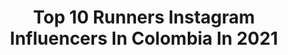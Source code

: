 ---
title: Top 10 Runners Instagram Influencers In Colombia In 2021
description: >-
  Find top runners Instagram influencers in Colombia in 2021. Most popular hashtags: #colombia #love #picoftheday.
platform: Instagram
hits: 29
text_top: Identify the best Instagram profiles on inBeat.
text_bottom: Our search engine holds 29 Instagram influencers like this in Colombia for you to collaborate.
profiles:
  - username: "cindynordmann"
    fullname: >-
      Cindy
    bio: >-
      Miss Grand Paraguay16 3rd runner up Miss Teen Universe13 ✨- Authentically Paraguayan -✨ ___ Creadora y dueña @tiari_py Propietaria del @efw_py
    location: "Colombia"
    followers: 25707
    engagement: 411
    commentsToLikes: 0.948914
    id: ck5chkbnyqxvv0i119im1z2n9
    verified: false
    hashtags: "#blessed, #gracepom, #grace, #fueramalaonda"
  - username: "ticamartinez"
    fullname: >-
      TICA
    bio: >-
      Tv Host Srta Atlantico 2017 Miss colombia @misssupranational 1rst runner up 2017
    location: "Colombia"
    followers: 105517
    engagement: 386
    commentsToLikes: 0.068218
    id: ck15rg5967rjv0i19minttddo
    verified: true
    hashtags: "#tbt, #beforequarantine, #notyet, #challengeaccepted"
  - username: "jc_gmz"
    fullname: >-
      The Julián Best Experiences 🌎
    bio: >-
      Content Creator /Runner / Brand Consultant and PR🇨🇴🇵🇹 | Travel • Luxury • Fashion |Ambassador @kevins_joyeros @gcaairlines Equality advocate 🏳️‍🌈✈️
    location: "Colombia"
    followers: 30761
    engagement: 526
    commentsToLikes: 0.030620
    id: ck5q6avj6wnpz0i11wjzba1z9
    verified: false
    hashtags: "#cartagenacolombia, #curazao, #mugcakenescafe, #luxury"
  - username: "violestruvay"
    fullname: >-
      Violeta Struvay
    bio: >-
      🎖SuperHumana 2018 🏋🏼‍♀️Crossfit/Runner #TeamReebok 🎧DJ 🤟🏻 Good Vibes/Buena Vibra 👑@violetacollaresyaccesorios 🎈Colombia #LoveAlwaysLove ®❣
    location: "Colombia"
    followers: 33872
    engagement: 151
    commentsToLikes: 0.087471
    id: ck6tk6d4x434m0j71atx1jy9y
    verified: false
    hashtags: "#love, #5meses, #mama2020, #matildeazcaratestruvay"
  - username: "ogualteros"
    fullname: >-
      🎻Olga Gualteros🎻
    bio: >-
      Colombia my Country 🇨🇴 //Violinist🎻 // Runner🏃 // Enterprising 👜// and lover of good books 📚📚 My beginning and my ending are you MY GOD!!!💘😘
    location: "Colombia"
    followers: 7106
    engagement: 596
    commentsToLikes: 0.083056
    id: ck0vuyhf8mq4u0i19z8lm1ofp
    verified: false
    hashtags: "#dios, #crecer, #mygod, #pensamientos"
  - username: "danielmendezmu"
    fullname: >-
      Daniel Mendez
    bio: >-
      ✖️Capitan Adidas Runners Bogota @adidasrunners ✖️Embajador @adidasco ✖️1xMarathon✖️ 1x70.3 Ironman ✖️Athlete @pedialytecol ✖️Water Sports ✖️ARC
    location: "Colombia"
    followers: 172180
    engagement: 48
    commentsToLikes: 0.018835
    id: ck6ub4s237gny0j71mdm6ipuv
    verified: false
    hashtags: "#adabbott, #pedialyte30, #hidrataci, #adidasrunnersbogota"
  - username: "lauraolayam"
    fullname: >-
      Laura Olaya
    bio: >-
      💣/Comunicadora social y periodista 🤓/Content manager-Directora de proyectos✨ 🔥/Colombian model @Grupo4co 🏃🏼‍♀️/Runner 💙/Just... Love God
    location: "Colombia"
    followers: 18961
    engagement: 214
    commentsToLikes: 0.054751
    id: ck5c27c4hwoom0i11p7bx6ok6
    verified: false
    hashtags: "#picoftheday, #sunday, #instagood, #lookoftheday"
  - username: "arantzaruiz_"
    fullname: >-
      Arantza Ruiz
    bio: >-
      爱 Dios te abrirá el camino| actress- dancer - singer - runner| 🇲🇽 🇪🇸 Astróloga ♈️ La Bandida/ Juana Inés/ LMDD/ QueridaDC Mngmt: @talentontheroad
    location: "Colombia"
    followers: 86069
    engagement: 239
    commentsToLikes: 0.016034
    id: ck6u9axl5whmg0j71dh05e6s1
    verified: true
    hashtags: "#challenge, #dance, #dancersofinstagram, #bomb"
  - username: "gatoderisa"
    fullname: >-
      Jonathan Gato
    bio: >-
      Comediante de @comedycentralla Improvisador de moda de famosos Salgo en fotos con famosos pero no soy famoso Runner novato Se parte del #teamgato
    location: "Colombia"
    followers: 42855
    engagement: 441
    commentsToLikes: 0.052919
    id: ck0vy0lyt1neh0i19kgpjrjvx
    verified: false
    hashtags: "#teamgato, #quedateencasa, #comedia, #stage"
  - username: "jesusbarrios12"
    fullname: >-
      Jesús Barrios
    bio: >-
      #Wanderlust 🌎 Creado a propósito y con propósito ✨🌱 #runner 5🔓 21🔓 42🔓 🏃 IRONMAN 70.3 🔐 Génesis 12:2 🚀 Josue 1:9 💪🏽 🇨🇴 @savantsmodel
    location: "Colombia"
    followers: 12398
    engagement: 369
    commentsToLikes: 0.032244
    id: ck5zvrfhz4sbg0i14zg3iflq8
    verified: false
    hashtags: "#aftereffects, #photoshoot, #model, #me"
---